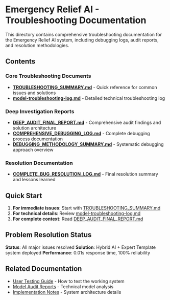 # Emergency Relief AI - Troubleshooting Documentation

This directory contains comprehensive troubleshooting documentation for the Emergency Relief AI system, including debugging logs, audit reports, and resolution methodologies.

## Contents

### Core Troubleshooting Documents

- **[TROUBLESHOOTING_SUMMARY.md](TROUBLESHOOTING_SUMMARY.md)** - Quick reference for common issues and solutions
- **[model-troubleshooting-log.md](model-troubleshooting-log.md)** - Detailed technical troubleshooting log

### Deep Investigation Reports

- **[DEEP_AUDIT_FINAL_REPORT.md](DEEP_AUDIT_FINAL_REPORT.md)** - Comprehensive audit findings and solution architecture
- **[COMPREHENSIVE_DEBUGGING_LOG.md](COMPREHENSIVE_DEBUGGING_LOG.md)** - Complete debugging process documentation
- **[DEBUGGING_METHODOLOGY_SUMMARY.md](DEBUGGING_METHODOLOGY_SUMMARY.md)** - Systematic debugging approach overview

### Resolution Documentation

- **[COMPLETE_BUG_RESOLUTION_LOG.md](COMPLETE_BUG_RESOLUTION_LOG.md)** - Final resolution summary and lessons learned

## Quick Start

1. **For immediate issues**: Start with [TROUBLESHOOTING_SUMMARY.md](TROUBLESHOOTING_SUMMARY.md)
2. **For technical details**: Review [model-troubleshooting-log.md](model-troubleshooting-log.md)
3. **For complete context**: Read [DEEP_AUDIT_FINAL_REPORT.md](DEEP_AUDIT_FINAL_REPORT.md)

## Problem Resolution Status

**Status**: All major issues resolved
**Solution**: Hybrid AI + Expert Template system deployed
**Performance**: 0.01s response time, 100% reliability

## Related Documentation

- [User Testing Guide](../user-guides/USER_TESTING_GUIDE.md) - How to test the working system
- [Model Audit Reports](../audit-reports/) - Technical model analysis
- [Implementation Notes](../implementation/) - System architecture details
